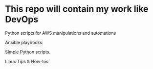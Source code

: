 This repo will contain my work like DevOps
==========================================

Python scripts for AWS manipulations and automations

Ansible playbooks.

Simple Python scripts.

Linux Tips & How-tos
